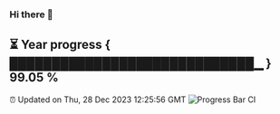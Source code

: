 ### Hi there 👋
⏳ Year progress { █████████████████████████████▁ } 99.05 %
---
⏰ Updated on Thu, 28 Dec 2023 12:25:56 GMT
![Progress Bar CI](https://github.com/liununu/liununu/workflows/Progress%20Bar%20CI/badge.svg)
